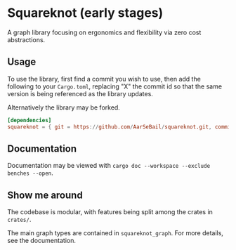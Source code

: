 # Squareknot (early stages)
A graph library focusing on ergonomics and flexibility via zero cost abstractions.

## Usage

To use the library, first find a commit you wish to use, then add the following to your `Cargo.toml`, replacing "X" the commit id so that the same version is being referenced as the library updates.

Alternatively the library may be forked.

```toml
[dependencies]
squareknot = { git = https://github.com/AarSeBail/squareknot.git, commit = "X" }
```

## Documentation

Documentation may be viewed with ``cargo doc --workspace --exclude benches --open``.

## Show me around

The codebase is modular, with features being split among the crates in `crates/`.

The main graph types are contained in `squareknot_graph`. For more details, see the documentation.
